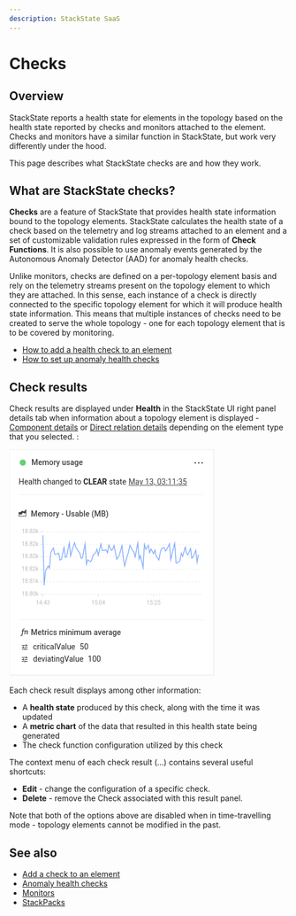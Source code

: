 ```yaml
---
description: StackState SaaS
---
```


# Checks

## Overview

StackState reports a health state for elements in the topology based on the health state reported by checks and monitors attached to the element. Checks and monitors have a similar function in StackState, but work very differently under the hood.

This page describes what StackState checks are and how they work.

## What are StackState checks?

**Checks** are a feature of StackState that provides health state information bound to the topology elements. StackState calculates the health state of a check based on the telemetry and log streams attached to an element and a set of customizable validation rules expressed in the form of **Check Functions**. It is also possible to use anomaly events generated by the Autonomous Anomaly Detector \(AAD\) for anomaly health checks.

Unlike monitors, checks are defined on a per-topology element basis and rely on the telemetry streams present on the topology element to which they are attached. In this sense, each instance of a check is directly connected to the specific topology element for which it will produce health state information. This means that multiple instances of checks need to be created to serve the whole topology - one for each topology element that is to be covered by monitoring.

* [How to add a health check to an element](add-a-health-check.md) 
* [How to set up anomaly health checks](anomaly-health-checks.md)

## Check results

Check results are displayed under **Health** in the StackState UI right panel details tab when information about a topology element is displayed - [Component details](/use/concepts/components.md#component-details) or [Direct relation details](/use/concepts/relations.md#relation-details) depending on the element type that you selected. :

![Check result panel](../../.gitbook/assets/v51_check_result.png)

Each check result displays among other information:

- A **health state** produced by this check, along with the time it was updated
- A **metric chart** of the data that resulted in this health state being generated
- The check function configuration utilized by this check

The context menu of each check result (...) contains several useful shortcuts:

- **Edit** - change the configuration of a specific check.
- **Delete** - remove the Check associated with this result panel.

Note that both of the options above are disabled when in time-travelling mode - topology elements cannot be modified in the past.

## See also

* [Add a check to an element](add-a-health-check.md)
* [Anomaly health checks](anomaly-health-checks.md)
* [Monitors](monitors.md)
* [StackPacks](../../stackpacks/about-stackpacks.md)